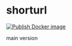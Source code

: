 # shorturl

[![Publish Docker image](https://github.com/superdarki/shorturl/actions/workflows/docker-publish.yml/badge.svg?branch=main)](https://github.com/superdarki/shorturl/actions/workflows/docker-publish.yml)

main version
